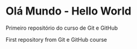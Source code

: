 
# Olá Mundo - Hello World


Primeiro repositório do curso de Git e GitHub

First repository from Git e GitHub course
